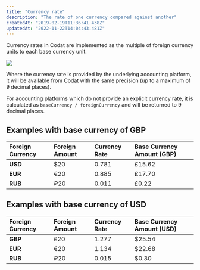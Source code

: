```yaml
---
title: "Currency rate"
description: "The rate of one currency compared against another"
createdAt: "2019-02-19T11:36:41.438Z"
updatedAt: "2022-11-22T14:04:43.481Z"
---
```


Currency rates in Codat are implemented as the multiple of foreign currency units to each base currency unit.

<img src="https://files.readme.io/2640a06-foreign_currency.png" />

Where the currency rate is provided by the underlying accounting platform, it will be available from Codat with the same precision (up to a maximum of 9 decimal places).

For accounting platforms which do not provide an explicit currency rate, it is calculated as `baseCurrency / foreignCurrency` and will be returned to 9 decimal places.

## Examples with base currency of GBP

| Foreign Currency | Foreign Amount | Currency Rate | Base Currency Amount (GBP) |
| :--------------- | :------------- | :------------ | :------------------------- |
| **USD**          | $20            | 0.781         | £15.62                     |
| **EUR**          | €20            | 0.885         | £17.70                     |
| **RUB**          | ₽20            | 0.011         | £0.22                      |

## Examples with base currency of USD

| Foreign Currency | Foreign Amount | Currency Rate | Base Currency Amount (USD) |
| :--------------- | :------------- | :------------ | :------------------------- |
| **GBP**          | £20            | 1.277         | $25.54                     |
| **EUR**          | €20            | 1.134         | $22.68                     |
| **RUB**          | ₽20            | 0.015         | $0.30                      |
